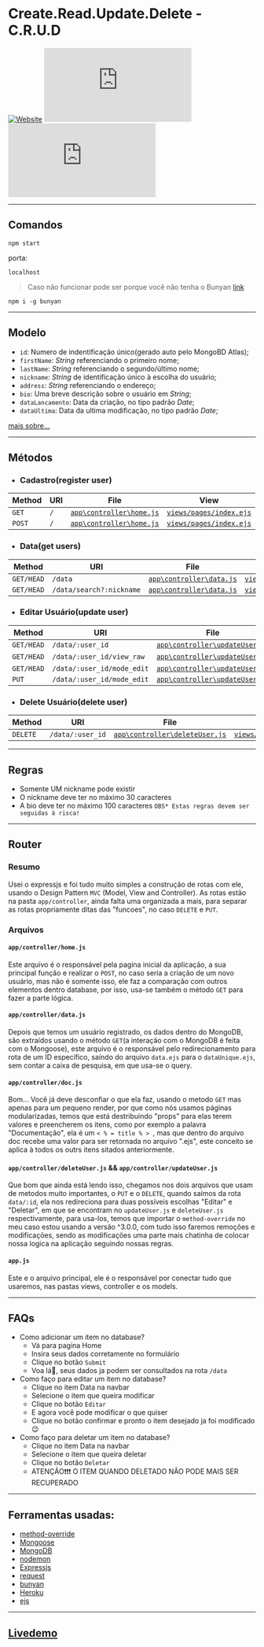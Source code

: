 # Create.Read.Update.Delete - C.R.U.D

[![Website](https://img.shields.io/website?up_message=livedemo&url=https%3A%2F%2Fcrud-andrrff.herokuapp.com%2F)](https://crud-andrrff.herokuapp.com/)
[![GitHub repo size](https://img.shields.io/github/repo-size/andrrff/c.r.u.d)](https://github.com/andrrff/c.r.u.d) 
[![GitHub](https://img.shields.io/github/license/andrrff/c.r.u.d)](https://github.com/andrrff/c.r.u.d/blob/master/LICENSE) 

____

## Comandos
```
npm start
```
porta:
```
localhost
```

> Caso não funcionar pode ser porque você não tenha o Bunyan
> [link](https://www.npmjs.com/package/bunyan)
```
npm i -g bunyan
```

____

## Modelo
- `id`: Numero de indentificação único(gerado auto pelo MongoBD Atlas);
- `firstName`: _String_ referenciando o primeiro nome;
- `lastName`: _String_ referenciando o segundo/último nome;
- `nickname`: _String_ de identificação único à escolha do usuário;
- `address`: _String_ referenciando o endereço;
- `bio`: Uma breve descrição sobre o usuário em _String_;
- `dataLancamento`: Data da criação, no tipo padrão _Date_;
- `dataUltima`: Data da ultima modificação, no tipo padrão _Date_;

[mais sobre...](https://github.com/andrrff/c.r.u.d/blob/master/app/models/user.js)
____

## Métodos

- ### Cadastro(register user)

| Method     | URI                               | File                         | View                      |
|------------|-----------------------------------|------------------------------|---------------------------|
| `GET`      | `/`                               | [`app\controller\home.js`](https://github.com/andrrff/c.r.u.d/blob/master/app/controller/home.js#L16)     | [`views/pages/index.ejs`](https://github.com/andrrff/c.r.u.d/blob/master/app/views/pages/index.ejs)   |
| `POST`     | `/`                               | [`app\controller\home.js`](https://github.com/andrrff/c.r.u.d/blob/master/app/controller/home.js#L25)     | [`views/pages/index.ejs`](https://github.com/andrrff/c.r.u.d/blob/master/app/views/pages/index.ejs)   |

- ### Data(get users)

| Method     | URI                               | File                         | View                      |
|------------|-----------------------------------|------------------------------|---------------------------|
| `GET/HEAD` | `/data`                           | [`app\controller\data.js`](https://github.com/andrrff/c.r.u.d/blob/master/app/controller/data.js#L15)     | [`views/pages/data.ejs`](https://github.com/andrrff/c.r.u.d/blob/master/app/views/pages/data.ejs)    |
| `GET/HEAD` | `/data/search?:nickname`          | [`app\controller\data.js`](https://github.com/andrrff/c.r.u.d/blob/master/app/controller/data.js#L38)     | [`views/pages/data.ejs`](https://github.com/andrrff/c.r.u.d/blob/master/app/views/pages/data.ejs)    |

- ### Editar Usuário(update user)

| Method     | URI                               | File                         | View                      |
|------------|-----------------------------------|------------------------------|---------------------------|
| `GET/HEAD` | `/data/:user_id`               | [`app\controller\updateUser.js`](https://github.com/andrrff/c.r.u.d/blob/master/app/controller/updateUser.js#L15)| [`views/pages/dataUnique.ejs`](https://github.com/andrrff/c.r.u.d/blob/master/app/views/pages/dataUnique.ejs)|
| `GET/HEAD` | `/data/:user_id/view_raw`      | [`app\controller\updateUser.js`](https://github.com/andrrff/c.r.u.d/blob/master/app/controller/updateUser.js#L35)| [`resource.send(user.json)`]  |
| `GET/HEAD` | `/data/:user_id/mode_edit`     | [`app\controller\updateUser.js`](https://github.com/andrrff/c.r.u.d/blob/master/app/controller/updateUser.js#L56)| [`views/pages/edit.ejs`](https://github.com/andrrff/c.r.u.d/blob/master/app/views/pages/edit.ejs)      |
| `PUT`      | `/data/:user_id/mode_edit`     | [`app\controller\updateUser.js`](https://github.com/andrrff/c.r.u.d/blob/master/app/controller/updateUser.js#L75)| [`views/pages/actionPage.ejs`](https://github.com/andrrff/c.r.u.d/blob/master/app/views/pages/actionPage.ejs)      |

- ### Delete Usuário(delete user)

| Method     | URI                               | File                         | View                      |
|------------|-----------------------------------|------------------------------|---------------------------|
| `DELETE`   | `/data/:user_id`               | [`app\controller\deleteUser.js`](https://github.com/andrrff/c.r.u.d/blob/master/app/controller/deleteUser.js#L17)| [`views/pages/actionPage.ejs`](https://github.com/andrrff/c.r.u.d/blob/master/app/views/pages/actionPage.ejs)|

____

## Regras
- Somente UM nickname pode existir
- O nickname deve ter no máximo 30 caracteres
- A bio deve ter no máximo 100 caracteres
`OBS* Estas regras devem ser seguidas à risca!`

____

## Router
### Resumo
Usei o expressjs e foi tudo muito simples a construção de rotas com ele, usando o Design Pattern `MVC` (Model, View and Controller). As rotas estão na pasta `app/controller`, ainda falta uma organizada a mais, para separar as rotas propriamente ditas das "funcoes", no caso `DELETE` e `PUT`.

### Arquivos
#### `app/controller/home.js`
Este arquivo é o responsável pela pagina inicial da aplicação, a sua principal função e realizar o `POST`, no caso seria a criação de um novo usuário, mas não é somente isso, ele faz a comparação com outros elementos dentro database, por isso, usa-se também o método `GET` para fazer a parte lógica.

#### `app/controller/data.js`
Depois que temos um usuário registrado, os dados dentro do MongoDB, são extraídos usando o método `GET`(a interação com o MongoDB é feita com o Mongoose), este arquivo é o responsável pelo redirecionamento para rota de um ID específico, saíndo do arquivo `data.ejs` para o `dataUnique.ejs`, sem contar a caixa de pesquisa, em que usa-se o query.

#### `app/controller/doc.js`
Bom... Você já deve desconfiar o que ela faz, usando o metodo `GET` mas apenas para um pequeno render, por que como nós usamos páginas modularizadas, temos que está destribuindo "props" para elas terem valores e preencherem os itens, como por exemplo a palavra "Documentação", ela é um `< % = title % > `, mas que dentro do arquivo doc recebe uma valor para ser retornada no arquivo ".ejs", este conceito se aplica à todos os outrs itens sitados anteriormente.

#### `app/controller/deleteUser.js` && `app/controller/updateUser.js`
Que bom que ainda está lendo isso, chegamos nos dois arquivos que usam de metodos muito importantes, o `PUT` e o `DELETE`, quando saímos da rota `data/:id`, ela nos redireciona para duas possíveis escolhas "Editar" e "Deletar", em que se encontram no `updateUser.js` e `deleteUser.js` respectivamente, para usa-los, temos que importar o `method-override` no meu caso estou usando a versão ^3.0.0, com tudo isso faremos remoções e modificações, sendo as modificações uma parte mais chatinha de colocar nossa logica na aplicação seguindo nossas regras.

#### `app.js`
Este e o arquivo principal, ele é o responsável por conectar tudo que usaremos, nas pastas views, controller e os models.

____

## FAQs
- Como adicionar um item no database?
  - Vá para pagina Home
  - Insira seus dados corretamente no formulário
  - Clique no botão `Submit`
  - Voa lá🎉, seus dados ja podem ser consultados na rota `/data`
- Como faço para editar um item no database?
  - Clique no item Data na navbar
  - Selecione o item que queira modificar
  - Clique no botão `Editar`
  - E agora você pode modificar o que quiser
  - Clique no botão confirmar e pronto o item desejado ja foi modificado 😉
- Como faço para deletar um item no database?
  - Clique no item Data na navbar
  - Selecione o item que queira deletar
  - Clique no botão `Deletar`
  - ATENÇÃO❗❗❗ O ITEM QUANDO DELETADO NÃO PODE MAIS SER RECUPERADO

____

## Ferramentas usadas:
  - [method-override](https://www.npmjs.com/package/method-override)
  - [Mongoose](https://mongoosejs.com/docs/guide.html)
  - [MongoDB](https://docs.mongodb.com)
  - [nodemon](https://nodemon.io)
  - [Expressjs](https://expressjs.com/en/guide/routing.html)
  - [request](https://www.npmjs.com/package/request)
  - [bunyan](https://www.npmjs.com/package/bunyan)
  - [Heroku](https://circleci.com/docs/?utm_source=google&utm_medium=cpc&utm_content=docs&utm_campaign=sitelinkDocs&gclid=Cj0KCQjw2tCGBhCLARIsABJGmZ7Q9doxkThadrBOGJD7FARqVgGL5D-C-deNRsJOGjqMYkhsEQ9cKmAaAhP0EALw_wcB)
  - [ejs](https://ejs.co/#docs)
  
____

## [Livedemo](https://crud-andrrff.herokuapp.com/)

